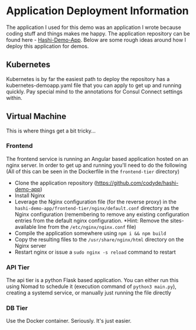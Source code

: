 # Application Deployment Information 

The application I used for this demo was an application I wrote because coding stuff and things makes me happy. The application repository can be found here - [Hashi-Demo-App](https://github.com/codyde/hashi-demo-app). Below are some rough ideas around how I deploy this application for demos. 

## Kubernetes 

Kubernetes is by far the easiest path to deploy the repository has a kubernetes-demoapp.yaml file that you can apply to get up and running quickly. Pay special mind to the annotations for Consul Connect settings within. 

## Virtual Machine 

This is where things get a bit tricky... 

### Frontend 

The frontend service is running an Angular based application hosted on an nginx server. In order to get up and running you'll need to do the following (All of this can be seen in the Dockerfile in the `frontend-tier` directory)

* Clone the application repository (https://github.com/codyde/hashi-demo-app)
* Install Nginx 
* Leverage the Nginx configuration file (for the reverse proxy) in the `hashi-demo-app/frontend-tier/nginx/default.conf` directory as the Nginx configuration (remembering to remove any existing configuration entries from the default nginx configuration. *Hint: Remove the sites-available line from the `/etc/nginx/nginx.conf` file)
* Compile the application somewhere using `npm i && npm build`
* Copy the resulting files to the `/usr/share/nginx/html` directory on the Nginx server
* Restart nginx or issue a `sudo nginx -s reload` command to restart

### API Tier 

The api tier is a python Flask based application. You can either run this using Nomad to schedule it (execution command of `python3 main.py`), creating a systemd service, or manually just running the file directly 

### DB Tier 

Use the Docker container. Seriously. It's just easier. 
